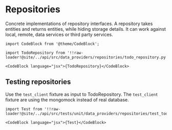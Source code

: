 # Repositories

Concrete implementations of repository interfaces. A repository takes entities and returns entities, while hiding storage details. It can work against local, remote, data services or third party services.   


```mdx-code-block
import CodeBlock from '@theme/CodeBlock';

import TodoRepository from '!!raw-loader!@site/../api/src/data_providers/repositories/todo_repository.py';

<CodeBlock language="jsx">{TodoRepository}</CodeBlock>
```

## Testing repositories

Use the `test_client` fixture as input to TodoRepository. The `test_client` fixture are using the mongomock instead of real database. 

```mdx-code-block
import Test from '!!raw-loader!@site/../api/src/tests/unit/data_providers/repositories/test_todo_repository.py';

<CodeBlock language="jsx">{Test}</CodeBlock>
```